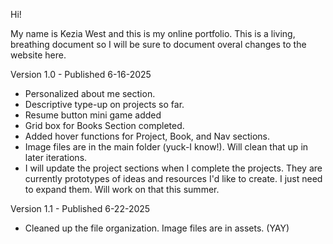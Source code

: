 Hi! 

My name is Kezia West and this is my online portfolio. This is a living, breathing document so I will be sure to document overal changes to the website here. 



Version 1.0 - Published 6-16-2025
- Personalized about me section.
- Descriptive type-up on projects so far.
- Resume button mini game added
- Grid box for Books Section completed.
- Added hover functions for Project, Book, and Nav sections.
- Image files are in the main folder (yuck-I know!). Will clean that up in later iterations.
- I will update the project sections when I complete the projects. They are currently prototypes of ideas and resources I'd like to create. I just need to expand them. Will work on that this summer.

Version 1.1 - Published 6-22-2025

- Cleaned up the file organization. Image files are in assets. (YAY)
